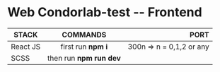 # Web Condorlab-test -- Frontend

| STACK    |         COMMANDS         |                     PORT |
| -------- | :----------------------: | -----------------------: |
| React JS |   first run **npm i**    | 300n => n = 0,1,2 or any |
| SCSS     | then run **npm run dev** |                          |
